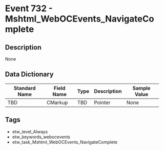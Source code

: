 # Event 732 - Mshtml_WebOCEvents_NavigateComplete

## Description
None

## Data Dictionary
|Standard Name|Field Name|Type|Description|Sample Value|
|---|---|---|---|---|
|TBD|CMarkup|TBD|Pointer|None|None|

## Tags
* etw_level_Always
* etw_keywords_webocevents
* etw_task_Mshtml_WebOCEvents_NavigateComplete